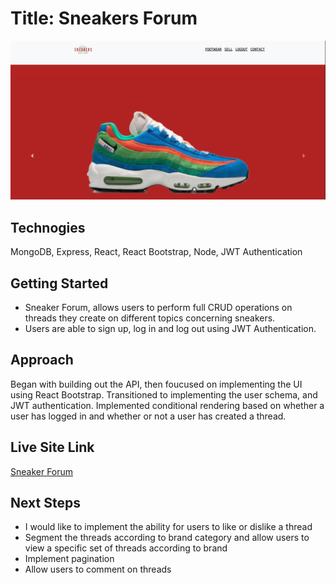 # Title: Sneakers Forum

![Sneaker Forum](https://github.com/juliocolon/SEI_CRUD_Application_Project-2/blob/main/public/images/Sneakers%20App.png)

## Technogies 
MongoDB, Express, React, React Bootstrap, Node, JWT Authentication

## Getting Started
- Sneaker Forum, allows users to perform full CRUD operations on threads they create on different topics concerning sneakers. 
- Users are able to sign up, log in and log out using JWT Authentication. 

## Approach
Began with building out the API, then foucused on implementing the UI using React Bootstrap. Transitioned to implementing the user schema, and JWT authentication. Implemented conditional rendering based on whether a user has logged in and whether or not a user has created a thread. 

## Live Site Link 
[Sneaker Forum](https://sneakers-forum.herokuapp.com)

## Next Steps
- I would like to implement the ability for users to like or dislike a thread
- Segment the threads according to brand category and allow users to view a specific set of threads according to brand 
- Implement pagination
- Allow users to comment on threads 






